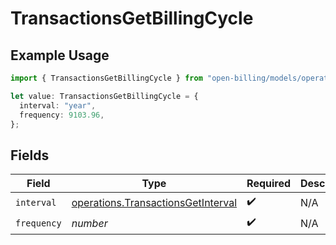 # TransactionsGetBillingCycle

## Example Usage

```typescript
import { TransactionsGetBillingCycle } from "open-billing/models/operations";

let value: TransactionsGetBillingCycle = {
  interval: "year",
  frequency: 9103.96,
};
```

## Fields

| Field                                                                                    | Type                                                                                     | Required                                                                                 | Description                                                                              |
| ---------------------------------------------------------------------------------------- | ---------------------------------------------------------------------------------------- | ---------------------------------------------------------------------------------------- | ---------------------------------------------------------------------------------------- |
| `interval`                                                                               | [operations.TransactionsGetInterval](../../models/operations/transactionsgetinterval.md) | :heavy_check_mark:                                                                       | N/A                                                                                      |
| `frequency`                                                                              | *number*                                                                                 | :heavy_check_mark:                                                                       | N/A                                                                                      |